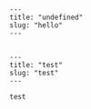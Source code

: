 
    ---
    title: "undefined"
    slug: "hello"
    ---
    
    
    ---
    title: "test"
    slug: "test"
    ---
    
    test
    
    